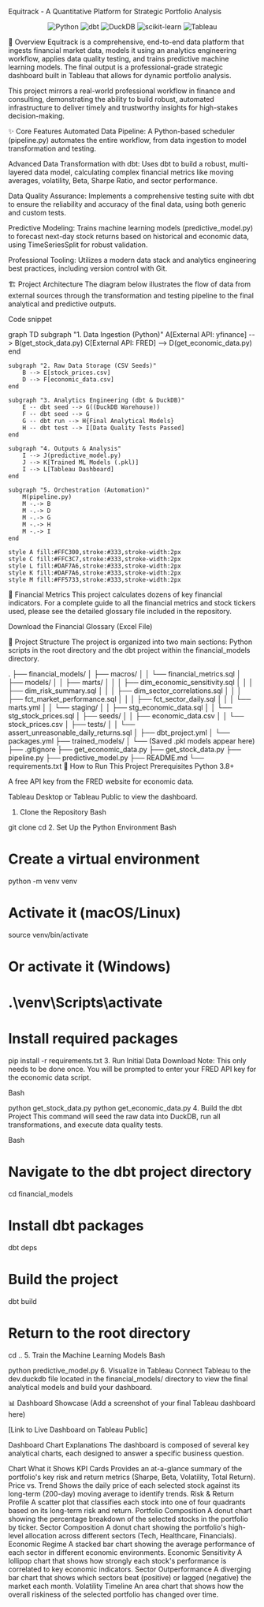 Equitrack - A Quantitative Platform for Strategic Portfolio Analysis
<p align="center">
<img src="https://img.shields.io/badge/Python-3776AB?style=for-the-badge&logo=python&logoColor=white" alt="Python" />
<img src="https://img.shields.io/badge/dbt-FF694B?style=for-the-badge&logo=dbt&logoColor=white" alt="dbt" />
<img src="https://img.shields.io/badge/DuckDB-FFF000?style=for-the-badge&logo=duckdb&logoColor=black" alt="DuckDB" />
<img src="https://img.shields.io/badge/scikit--learn-F7931E?style=for-the-badge&logo=scikit-learn&logoColor=white" alt="scikit-learn" />
<img src="https://img.shields.io/badge/Tableau-E97627?style=for-the-badge&logo=tableau&logoColor=white" alt="Tableau" />
</p>

📜 Overview
Equitrack is a comprehensive, end-to-end data platform that ingests financial market data, models it using an analytics engineering workflow, applies data quality testing, and trains predictive machine learning models. The final output is a professional-grade strategic dashboard built in Tableau that allows for dynamic portfolio analysis.

This project mirrors a real-world professional workflow in finance and consulting, demonstrating the ability to build robust, automated infrastructure to deliver timely and trustworthy insights for high-stakes decision-making.

✨ Core Features
Automated Data Pipeline: A Python-based scheduler (pipeline.py) automates the entire workflow, from data ingestion to model transformation and testing.

Advanced Data Transformation with dbt: Uses dbt to build a robust, multi-layered data model, calculating complex financial metrics like moving averages, volatility, Beta, Sharpe Ratio, and sector performance.

Data Quality Assurance: Implements a comprehensive testing suite with dbt to ensure the reliability and accuracy of the final data, using both generic and custom tests.

Predictive Modeling: Trains machine learning models (predictive_model.py) to forecast next-day stock returns based on historical and economic data, using TimeSeriesSplit for robust validation.

Professional Tooling: Utilizes a modern data stack and analytics engineering best practices, including version control with Git.

🏗️ Project Architecture
The diagram below illustrates the flow of data from external sources through the transformation and testing pipeline to the final analytical and predictive outputs.

Code snippet

graph TD
    subgraph "1. Data Ingestion (Python)"
        A[External API: yfinance] --> B(get_stock_data.py)
        C[External API: FRED] --> D(get_economic_data.py)
    end

    subgraph "2. Raw Data Storage (CSV Seeds)"
        B --> E[stock_prices.csv]
        D --> F[economic_data.csv]
    end

    subgraph "3. Analytics Engineering (dbt & DuckDB)"
        E -- dbt seed --> G((DuckDB Warehouse))
        F -- dbt seed --> G
        G -- dbt run --> H{Final Analytical Models}
        H -- dbt test --> I[Data Quality Tests Passed]
    end

    subgraph "4. Outputs & Analysis"
        I --> J(predictive_model.py)
        J --> K[Trained ML Models (.pkl)]
        I --> L[Tableau Dashboard]
    end

    subgraph "5. Orchestration (Automation)"
        M(pipeline.py)
        M -.-> B
        M -.-> D
        M -.-> G
        M -.-> H
        M -.-> I
    end

    style A fill:#FFC300,stroke:#333,stroke-width:2px
    style C fill:#FFC3C7,stroke:#333,stroke-width:2px
    style L fill:#DAF7A6,stroke:#333,stroke-width:2px
    style K fill:#DAF7A6,stroke:#333,stroke-width:2px
    style M fill:#FF5733,stroke:#333,stroke-width:2px
🧮 Financial Metrics
This project calculates dozens of key financial indicators. For a complete guide to all the financial metrics and stock tickers used, please see the detailed glossary file included in the repository.

Download the Financial Glossary (Excel File)

📁 Project Structure
The project is organized into two main sections: Python scripts in the root directory and the dbt project within the financial_models directory.

.
├── financial_models/
│   ├── macros/
│   │   └── financial_metrics.sql
│   ├── models/
│   │   ├── marts/
│   │   │   ├── dim_economic_sensitivity.sql
│   │   │   ├── dim_risk_summary.sql
│   │   │   ├── dim_sector_correlations.sql
│   │   │   ├── fct_market_performance.sql
│   │   │   ├── fct_sector_daily.sql
│   │   │   └── marts.yml
│   │   └── staging/
│   │       ├── stg_economic_data.sql
│   │       └── stg_stock_prices.sql
│   ├── seeds/
│   │   ├── economic_data.csv
│   │   └── stock_prices.csv
│   ├── tests/
│   │   └── assert_unreasonable_daily_returns.sql
│   ├── dbt_project.yml
│   └── packages.yml
├── trained_models/
│   └── (Saved .pkl models appear here)
├── .gitignore
├── get_economic_data.py
├── get_stock_data.py
├── pipeline.py
├── predictive_model.py
├── README.md
└── requirements.txt
🚀 How to Run This Project
Prerequisites
Python 3.8+

A free API key from the FRED website for economic data.

Tableau Desktop or Tableau Public to view the dashboard.

1. Clone the Repository
Bash

git clone <your-repo-url>
cd <repository-name>
2. Set Up the Python Environment
Bash

# Create a virtual environment
python -m venv venv

# Activate it (macOS/Linux)
source venv/bin/activate

# Or activate it (Windows)
# .\venv\Scripts\activate

# Install required packages
pip install -r requirements.txt
3. Run Initial Data Download
Note: This only needs to be done once. You will be prompted to enter your FRED API key for the economic data script.

Bash

python get_stock_data.py
python get_economic_data.py
4. Build the dbt Project
This command will seed the raw data into DuckDB, run all transformations, and execute data quality tests.

Bash

# Navigate to the dbt project directory
cd financial_models

# Install dbt packages
dbt deps

# Build the project
dbt build

# Return to the root directory
cd ..
5. Train the Machine Learning Models
Bash

python predictive_model.py
6. Visualize in Tableau
Connect Tableau to the dev.duckdb file located in the financial_models/ directory to view the final analytical models and build your dashboard.

📊 Dashboard Showcase
(Add a screenshot of your final Tableau dashboard here)

[Link to Live Dashboard on Tableau Public]

Dashboard Chart Explanations
The dashboard is composed of several key analytical charts, each designed to answer a specific business question.

Chart	What it Shows
KPI Cards	Provides an at-a-glance summary of the portfolio's key risk and return metrics (Sharpe, Beta, Volatility, Total Return).
Price vs. Trend	Shows the daily price of each selected stock against its long-term (200-day) moving average to identify trends.
Risk & Return Profile	A scatter plot that classifies each stock into one of four quadrants based on its long-term risk and return.
Portfolio Composition	A donut chart showing the percentage breakdown of the selected stocks in the portfolio by ticker.
Sector Composition	A donut chart showing the portfolio's high-level allocation across different sectors (Tech, Healthcare, Financials).
Economic Regime	A stacked bar chart showing the average performance of each sector in different economic environments.
Economic Sensitivity	A lollipop chart that shows how strongly each stock's performance is correlated to key economic indicators.
Sector Outperformance	A diverging bar chart that shows which sectors beat (positive) or lagged (negative) the market each month.
Volatility Timeline	An area chart that shows how the overall riskiness of the selected portfolio has changed over time.
